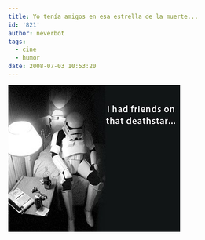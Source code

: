 ```yaml
---
title: Yo tenía amigos en esa estrella de la muerte...
id: '821'
author: neverbot
tags:
  - cine
  - humor
date: 2008-07-03 10:53:20
---
```


![I had friends on that Deathstar](./yo-tenia-amigos-en-esa-estrella-de-la-muerte/i_had_friends_on_that_deathstar.jpg "I had friends on that Deathstar")
